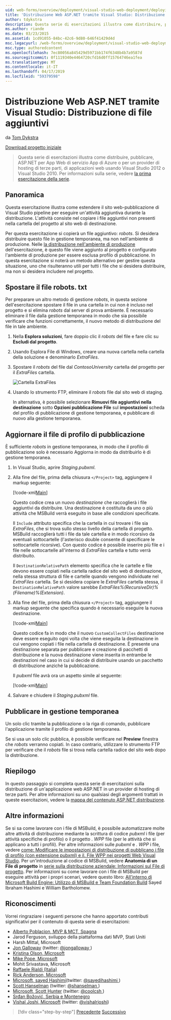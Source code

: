 ```yaml
---
uid: web-forms/overview/deployment/visual-studio-web-deployment/deploying-extra-files
title: 'Distribuzione Web ASP.NET tramite Visual Studio: Distribuzione di file aggiuntivi | Microsoft Docs'
author: tdykstra
description: Questa serie di esercitazioni illustra come distribuire, pubblicare, ASP.NET per App Web di servizio App di Azure o per un provider di hosting di terze parti, di applicazioni web da utilizza...
ms.author: riande
ms.date: 03/23/2015
ms.assetid: 1cd91055-84bc-42c6-9d80-646f41429d4d
msc.legacyurl: /web-forms/overview/deployment/visual-studio-web-deployment/deploying-extra-files
msc.type: authoredcontent
ms.openlocfilehash: 7ec80056a845429d5971bb174f6348b4b7a9587d
ms.sourcegitcommit: 0f1119340e4464720cfd16d0ff15764746ea1fea
ms.translationtype: MT
ms.contentlocale: it-IT
ms.lasthandoff: 04/17/2019
ms.locfileid: "59379598"
---
```

# <a name="aspnet-web-deployment-using-visual-studio-deploying-extra-files"></a>Distribuzione Web ASP.NET tramite Visual Studio: Distribuzione di file aggiuntivi

da [Tom Dykstra](https://github.com/tdykstra)

[Download progetto iniziale](http://go.microsoft.com/fwlink/p/?LinkId=282627)

> Questa serie di esercitazioni illustra come distribuire, pubblicare, ASP.NET per App Web di servizio App di Azure o per un provider di hosting di terze parti, di applicazioni web usando Visual Studio 2012 o Visual Studio 2010. Per informazioni sulla serie, vedere [la prima esercitazione della serie](introduction.md).


## <a name="overview"></a>Panoramica

Questa esercitazione illustra come estendere il sito web-pubblicazione di Visual Studio pipeline per eseguire un'attività aggiuntiva durante la distribuzione. L'attività consiste nel copiare i file aggiuntivi non presenti nella cartella del progetto al sito web di destinazione.

Per questa esercitazione si copierà un file aggiuntivo: *robots*. Si desidera distribuire questo file in gestione temporanea, ma non nell'ambiente di produzione. Nelle [la distribuzione nell'ambiente di produzione](deploying-to-production.md) dell'esercitazione, è questo file viene aggiunto al progetto e configurato l'ambiente di produzione per essere esclusa profilo di pubblicazione. In questa esercitazione si noterà un metodo alternativo per gestire questa situazione, uno che risulteranno utili per tutti i file che si desidera distribuire, ma non si desidera includere nel progetto.

## <a name="move-the-robotstxt-file"></a>Spostare il file robots. txt

Per preparare un altro metodo di gestione *robots*, in questa sezione dell'esercitazione spostare il file in una cartella in cui non è incluso nel progetto e si elimina *robots* dal server di prova ambiente. È necessario eliminare il file dalla gestione temporanea in modo che sia possibile verificare che funzioni correttamente, il nuovo metodo di distribuzione del file in tale ambiente.

1. Nella **Esplora soluzioni**, fare doppio clic il *robots* del file e fare clic su **Escludi dal progetto**.
2. Usando Esplora File di Windows, creare una nuova cartella nella cartella della soluzione e denominarlo *ExtraFiles*.
3. Spostare il *robots* del file dal *ContosoUniversity* cartella del progetto per il *ExtraFiles* cartella.

    ![Cartella ExtraFiles](deploying-extra-files/_static/image1.png)
4. Usando lo strumento FTP, eliminare il *robots* file dal sito web di staging.

    In alternativa, è possibile selezionare **Rimuovi file aggiuntivi nella destinazione** sotto **Opzioni pubblicazione File** sul **impostazioni** scheda del profilo di pubblicazione di gestione temporanea, e pubblicare di nuovo alla gestione temporanea.

## <a name="update-the-publish-profile-file"></a>Aggiornare il file di profilo di pubblicazione

È sufficiente *robots* in gestione temporanea, in modo che il profilo di pubblicazione solo è necessario Aggiorna in modo da distribuirlo è di gestione temporanea.

1. In Visual Studio, aprire *Staging.pubxml*.
2. Alla fine del file, prima della chiusura `</Project>` tag, aggiungere il markup seguente:

    [!code-xml[Main](deploying-extra-files/samples/sample1.xml)]

    Questo codice crea un nuovo *destinazione* che raccoglierà i file aggiuntivi da distribuire. Una destinazione è costituita da uno o più attività che MSBuild verrà eseguito in base alle condizioni specificate.

    Il `Include` attributo specifica che la cartella in cui trovare i file sia *ExtraFiles*, che si trova sullo stesso livello della cartella di progetto. MSBuild raccoglierà tutti i file da tale cartella e in modo ricorsivo da eventuali sottocartelle (l'asterisco double consente di specificare le sottocartelle ricorsive). Con questo codice è possibile inserire più file e i file nelle sottocartelle all'interno di *ExtraFiles* cartella e tutto verrà distribuito.

    Il `DestinationRelativePath` elemento specifica che le cartelle e file devono essere copiati nella cartella radice del sito web di destinazione, nella stessa struttura di file e cartelle quando vengono individuate nel *ExtraFiles* cartella. Se si desidera copiare le *ExtraFiles* cartella stessa, il `DestinationRelativePath` valore sarebbe *ExtraFiles\%(RecursiveDir)%(Filename)%(Extension)*.
3. Alla fine del file, prima della chiusura `</Project>` tag, aggiungere il markup seguente che specifica quando è necessario eseguire la nuova destinazione.

    [!code-xml[Main](deploying-extra-files/samples/sample2.xml)]

    Questo codice fa in modo che il nuovo `CustomCollectFiles` destinazione deve essere eseguito ogni volta che viene eseguita la destinazione in cui vengono copiati i file nella cartella di destinazione. È presente una destinazione separata per pubblicare e creazione di pacchetti di distribuzione e la nuova destinazione viene inserita in entrambe le destinazioni nel caso in cui si decide di distribuire usando un pacchetto di distribuzione anziché la pubblicazione.

    Il *pubxml* file avrà ora un aspetto simile al seguente:

    [!code-xml[Main](deploying-extra-files/samples/sample3.xml?highlight=53-71)]
4. Salvare e chiudere il *Staging.pubxml* file.

## <a name="publish-to-staging"></a>Pubblicare in gestione temporanea

Un solo clic tramite la pubblicazione o la riga di comando, pubblicare l'applicazione tramite il profilo di gestione temporanea.

Se si usa un solo clic pubblica, è possibile verificare nel **Preview** finestra che *robots* verranno copiati. In caso contrario, utilizzare lo strumento FTP per verificare che il *robots* file si trova nella cartella radice del sito web dopo la distribuzione.

## <a name="summary"></a>Riepilogo

In questo passaggio si completa questa serie di esercitazioni sulla distribuzione di un'applicazione web ASP.NET in un provider di hosting di terze parti. Per altre informazioni su uno qualsiasi degli argomenti trattati in queste esercitazioni, vedere la [mappa del contenuto ASP.NET distribuzione](https://go.microsoft.com/fwlink/p/?LinkId=282413).

## <a name="more-information"></a>Altre informazioni

Se si sa come lavorare con i file di MSBuild, è possibile automatizzare molte altre attività di distribuzione mediante la scrittura di codice *pubxml* i file (per attività specifiche di profilo) o il progetto *. WPP* file (per le attività che si applicano a tutti i profili). Per altre informazioni sulle *pubxml* e *. WPP* i file, vedere [come: Modificare le impostazioni di distribuzione di pubblicano i file di profilo (con estensione pubxml) e il. File WPP nei progetti Web Visual Studio](https://msdn.microsoft.com/library/ff398069). Per un'introduzione al codice di MSBuild, vedere **Anatomia di un File di progetto** in [serie sulla distribuzione aziendale: Informazioni sul File di progetto](../web-deployment-in-the-enterprise/understanding-the-project-file.md). Per informazioni su come lavorare con i file di MSBuild per eseguire attività per i propri scenari, vedere questo libro: [All'interno di Microsoft Build Engine: Utilizzo di MSBuild e Team Foundation Build](http://msbuildbook.com) Sayed Ibraham Hashimi e William Bartholomew.

## <a name="acknowledgements"></a>Riconoscimenti

Vorrei ringraziare i seguenti persone che hanno apportato contributi significativi per il contenuto di questa serie di esercitazioni:

- [Alberto Poblacion, MVP &amp; MCT, Spagna](https://mvp.microsoft.com/mvp/Alberto%20Poblacion%20Bolano-36772)
- Jarod Ferguson, sviluppo della piattaforma dati MVP, Stati Uniti
- Harsh Mittal, Microsoft
- [Jon Galloway](https://weblogs.asp.net/jgalloway) (twitter: [ @jongalloway ](http://twitter.com/jongalloway))
- [Kristina Olson, Microsoft](https://blogs.iis.net/krolson/default.aspx)
- [Mike Pope, Microsoft](http://www.mikepope.com/blog/DisplayBlog.aspx)
- Mohit Srivastava, Microsoft
- [Raffaele Rialdi (Italia)](http://www.iamraf.net/)
- [Rick Anderson, Microsoft](https://blogs.msdn.com/b/rickandy/)
- [Microsoft, sayed Hashimi](http://sedodream.com/default.aspx)(twitter: [ @sayedihashimi ](http://twitter.com/sayedihashimi))
- [Scott Hanselman](http://www.hanselman.com/blog/) (twitter: [ @shanselman ](http://twitter.com/shanselman))
- [Microsoft, Scott Hunter](https://blogs.msdn.com/b/scothu/) (twitter: [ @coolcsh ](http://twitter.com/coolcsh))
- [Srđan Božović, Serbia e Montenegro](http://msforge.net/blogs/zmajcek/)
- [Vishal Joshi, Microsoft](http://vishaljoshi.blogspot.com/) (twitter: [@vishalrjoshi](http://twitter.com/vishalrjoshi))

> [!div class="step-by-step"]
> [Precedente](command-line-deployment.md)
> [Successivo](troubleshooting.md)
